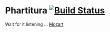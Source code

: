Phartitura [![Build Status](https://travis-ci.org/cloudson/Phartitura.png)](https://travis-ci.org/cloudson/Phartitura)
==================

Wait for it listening ... [Mozart](http://www.youtube.com/watch?v=k1-TrAvp_xs)